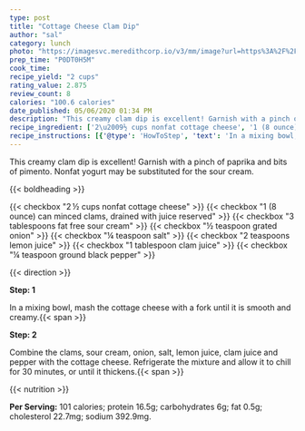 ```yaml
---
type: post
title: "Cottage Cheese Clam Dip"
author: "sal"
category: lunch
photo: "https://imagesvc.meredithcorp.io/v3/mm/image?url=https%3A%2F%2Fimages.media-allrecipes.com%2Fuserphotos%2F882313.jpg"
prep_time: "P0DT0H5M"
cook_time: 
recipe_yield: "2 cups"
rating_value: 2.875
review_count: 8
calories: "100.6 calories"
date_published: 05/06/2020 01:34 PM
description: "This creamy clam dip is excellent! Garnish with a pinch of paprika and bits of pimento. Nonfat yogurt may be substituted for the sour cream."
recipe_ingredient: ['2\u2009½ cups nonfat cottage cheese', '1 (8 ounce) can minced clams, drained with juice reserved', '3 tablespoons fat free sour cream', '½ teaspoon grated onion', '¼ teaspoon salt', '2 teaspoons lemon juice', '1 tablespoon clam juice', '¼ teaspoon ground black pepper']
recipe_instructions: [{'@type': 'HowToStep', 'text': 'In a mixing bowl, mash the cottage cheese with a fork until it is smooth and creamy.\n'}, {'@type': 'HowToStep', 'text': 'Combine the clams, sour cream, onion, salt, lemon juice, clam juice and pepper with the cottage cheese. Refrigerate the mixture and allow it to chill for 30 minutes, or until it thickens.\n'}]
---
```


This creamy clam dip is excellent! Garnish with a pinch of paprika and bits of pimento. Nonfat yogurt may be substituted for the sour cream. 

{{< boldheading >}}

{{< checkbox "2 ½ cups nonfat cottage cheese" >}}
{{< checkbox "1 (8 ounce) can minced clams, drained with juice reserved" >}}
{{< checkbox "3 tablespoons fat free sour cream" >}}
{{< checkbox "½ teaspoon grated onion" >}}
{{< checkbox "¼ teaspoon salt" >}}
{{< checkbox "2 teaspoons lemon juice" >}}
{{< checkbox "1 tablespoon clam juice" >}}
{{< checkbox "¼ teaspoon ground black pepper" >}}


{{< direction >}}

**Step: 1**

In a mixing bowl, mash the cottage cheese with a fork until it is smooth and creamy.{{< span >}}

**Step: 2**

Combine the clams, sour cream, onion, salt, lemon juice, clam juice and pepper with the cottage cheese. Refrigerate the mixture and allow it to chill for 30 minutes, or until it thickens.{{< span >}}

{{< nutrition >}}

**Per Serving:** 101 calories; protein 16.5g; carbohydrates 6g; fat 0.5g; cholesterol 22.7mg; sodium 392.9mg.